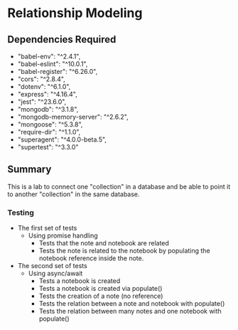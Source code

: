 # Relationship Modeling

## Dependencies Required
* "babel-env": "^2.4.1",
* "babel-eslint": "^10.0.1",
* "babel-register": "^6.26.0",
* "cors": "^2.8.4",
* "dotenv": "^6.1.0",
* "express": "^4.16.4",
* "jest": "^23.6.0",
* "mongodb": "^3.1.8",
* "mongodb-memory-server": "^2.6.2",
* "mongoose": "^5.3.8",
* "require-dir": "^1.1.0",
* "superagent": "^4.0.0-beta.5",
* "supertest": "^3.3.0"

## Summary
This is a lab to connect one "collection" in a database and be able to point it to another "collection" in the same database.

### Testing
* The first set of tests
  * Using promise handling
    * Tests that the note and notebook are related
    * Tests the note is related to the notebook by populating the notebook reference inside the note.
* The second set of tests
  * Using async/await
    * Tests a notebook is created
    * Tests a notebook is created via populate()
    * Tests the creation of a note (no reference)
    * Tests the relation between a note and notebook
    with populate()
    * Tests the relation between many notes and one notebook with populate()